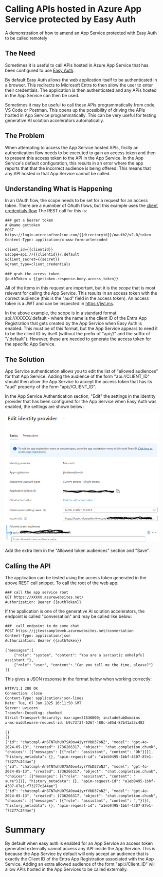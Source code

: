 # Calling APIs hosted in Azure App Service protected by Easy Auth
A demonstration of how to amend an App Service protected with Easy Auth to be called remotely

## The Need
Sometimes it is useful to call APIs hosted in Azure App Service that has been configured to use [Easy Auth](https://learn.microsoft.com/en-us/azure/app-service/overview-authentication-authorization). 

By default Easy Auth allows the web application itself to be authenticated in a browser. This redirects to Microsoft Entra to then allow the user to enter their credentials. The application is then authenticated and any APIs hosted in the App Service can then be used. 

Sometimes it may be useful to call these APIs programmatically from code, VS Code or Postman. This opens up the possibility of driving the APIs hosted in App Service programmatically. This can be very useful for testing generative AI solution accelerators automatically.

## The Problem
When attempting to access the App Service hosted APIs, firstly an authentication flow needs to be executed to gain an access token and then to present this access token to the API in the App Service. In the App Service's default configuration, this results in an error where the app reports that that the incorrect audience is being offered. This means that any API hosted in that App Service cannot be called.

## Understanding What is Happening
In an OAuth flow, the scope needs to be set for a request for an access token. There are a numnber of OAuth flows, but this example uses the [client credentials flow](https://learn.microsoft.com/en-us/entra/identity-platform/v2-oauth2-client-creds-grant-flow)  The REST call for this is:

```
### get a bearer token
# @name gettoken
POST https://login.microsoftonline.com/{{directoryid}}/oauth2/v2.0/token
Content-Type: application/x-www-form-urlencoded

client_id={{clientid}}
&scope=api://{{clientid}}/.default
&client_secret={{secret}}
&grant_type=client_credentials

### grab the access token
@authToken = {{gettoken.response.body.access_token}}
```

All of the items in this request are important, but it is the *scope* that is most relevant for calling the App Service. This results in an access token with the correct audience (this is the "aud" field in the access token). An access token is a JWT and can be inspected in https://jwt.ms.

In the above example, the scope is in a standard format api://XXXXX/.default - where the name is the client ID of the Entra App Registration that gets created by the App Service when Easy Auth is enabled. This must be of this format, but the App Service appears to need it to be the client ID by itself (without the prefix of "api://" and the suffix of "/.default"). However, these are needed to generate the access token for the specific App Service.

## The Solution
App Service authentication allows you to edit the list of "allowed audiences" for that App Service. Adding the audience of the form "api://CLIENT_ID" should then allow the App Service to accept the access token that has its "aud" property of the form "api://CLIENT_ID".

In the App Service Authentication section, "Edit" the settings in the identity provider that has been configured for the App Service when Easy Auth was enabled, the settings are shown below: 

![alt text](./app-service-easy-auth-allowed-audiences.png "Edit allowed audiences")

Add the extra item in the "Allowed token audiences" section and "Save".

## Calling the API
The application can be tested using the access token generated in the above REST call snippet. To call the root of the web app:

```
### call the app service root
GET https://XXXXX.azurewebsites.net/
Authorization: Bearer {{authToken}}
```

If the application is one of the generative AI solution accelerators, the endpoint is called "conversation" and may be called like below:
```
###  call endpoint to do some chat
POST https://jjtestsampleweb.azurewebsites.net/conversation
Content-Type: application/json
Authorization: Bearer {{authToken}}

{"messages":[
    {"role": "system", "content": "You are a sarcastic unhelpful assistant."},
    {"role": "user", "content": "Can you tell me the time, please?"}
]}
```
This gives a JSON response in the format below when working correctly:
```
HTTP/1.1 200 OK
Connection: close
Content-Type: application/json-lines
Date: Tue, 07 Jan 2025 16:11:50 GMT
Server: uvicorn
Transfer-Encoding: chunked
Strict-Transport-Security: max-age=31536000; includeSubDomains
x-ms-middleware-request-id: b9c73f3f-526f-480c-a05d-87b41a33c482

{}
{}
{"id": "chatcmpl-An6TNTuhU07SA0ow4iyrYVbD37oNZ", "model": "gpt-4o-2024-05-13", "created": 1736266317, "object": "chat.completion.chunk", "choices": [{"messages": [{"role": "assistant", "content": "Oh"}]}], "history_metadata": {}, "apim-request-id": "a1eb9495-1bbf-4307-87e1-f73277c244ae"}
{"id": "chatcmpl-An6TNTuhU07SA0ow4iyrYVbD37oNZ", "model": "gpt-4o-2024-05-13", "created": 1736266317, "object": "chat.completion.chunk", "choices": [{"messages": [{"role": "assistant", "content": " sure"}]}], "history_metadata": {}, "apim-request-id": "a1eb9495-1bbf-4307-87e1-f73277c244ae"}
{"id": "chatcmpl-An6TNTuhU07SA0ow4iyrYVbD37oNZ", "model": "gpt-4o-2024-05-13", "created": 1736266317, "object": "chat.completion.chunk", "choices": [{"messages": [{"role": "assistant", "content": ","}]}], "history_metadata": {}, "apim-request-id": "a1eb9495-1bbf-4307-87e1-f73277c244ae"}

```

# Summary
By default when easy auth is enabled for an App Service an access token generated externally cannot access any API inside the App Service. This is because the App Service by default will only accept an audience that is exactly the Client ID of the Entra App Registration associated with the App Service. Adding an extra allowed audience of the form "api://Client_ID" will allow APIs hosted in the App Services to be called externally.

